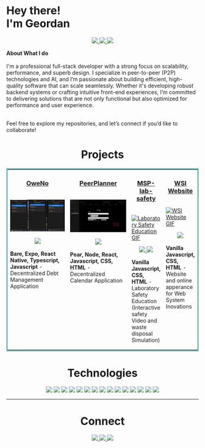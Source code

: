 <h1>
  Hey there! <br>
  <b color="grey" font-size="0.8rem">I'm Geordan</b>
</h1>

<p align="center">
  <a href="https://geordangesink.netlify.app/" target="_blank">
    <img src="https://img.shields.io/static/v1?label=|&message=WEBSITE&color=23555f&style=plastic&logo=react&logo-color=white"/>
  </a>
  <a href="https://www.linkedin.com/in/geordangesink/" target="_blank">
    <img src="https://img.shields.io/static/v1?label=|&message=LINKED-IN&color=cdf998&style=plastic&logo=linkedin&logo-color=white"/>
  </a>
  <a href="https://x.com/geordangesink" target="_blank">
    <img src="https://img.shields.io/static/v1?label=|&message=TWITTER&color=23555f&style=plastic&logo=twitter&logo-color=white"/>
  </a>

  
<!--   <a href="https://shawncharles.com/resume" target="_blank">
      <img src="https://img.shields.io/static/v1?label=|&message=RESUME&color=23555f&style=plastic&logo=react&logo-color=white"/>
  </a> -->


  
</p>
<b>About What I do</b><br><br>
I'm a professional full-stack developer with a strong focus on scalability, performance, and superb design. I specialize in peer-to-peer (P2P) technologies and AI, and I’m passionate about building efficient, high-quality software that can scale seamlessly. Whether it's developing robust backend systems or crafting intuitive front-end experiences, I’m committed to delivering solutions that are not only functional but also optimized for performance and user experience.<br><br>

Feel free to explore my repositories, and let’s connect if you’d like to collaborate!


<h1 align="center">Projects</h1>
<table bordercolor="#66b2b2">
  
  <tr>
    <td width="50%" valign="top">
      <a target="_blank" href="https://github.com/geordangesink/owe-no"><h3 align="center">OweNo</h3></a>
        <br />
        <a target="_blank" href="https://github.com/geordangesink/owe-no">
            <img src="images/owe-no-demo.gif" width="100%" alt="OweNo demo GIF"/>
        </a>
        <br />
        <p align="center">
          
 <a href="https://github.com/geordangesink/owe-no" target="_blank">
    <img src="https://img.shields.io/static/v1?label=|&message=REPO&color=23555f&style=plastic&logo=github&logo-color=white"/>
  </a>  
      </p>
        <p><strong>Bare, Expo, React Native, Typescript, Javascript</strong> - Decentralized Debt Management Application</p>
    </td>
    <td width="50%" valign="top">
      <a target="_blank" href="https://github.com/geordangesink/peer-planner-public"><h3 align="center">PeerPlanner</h3></a>
        <br />
        <a target="_blank" href="https://github.com/geordangesink/peer-planner-public">
            <img src="images/peer-planner-demo.gif" width="100%" alt="Peer-Planner demo GIF"/>
        </a>
        <br />
        <p align="center">
          
 <a href="https://github.com/geordangesink/peer-planner-public" target="_blank">
    <img src="https://img.shields.io/static/v1?label=|&message=REPO&color=23555f&style=plastic&logo=github&logo-color=white"/>
  </a>  
      </p>
        <p><strong>Pear, Node, React, Javascript, CSS, HTML</strong> - Decentralized Calendar Application</p>
    </td>
    <td width="50%" valign="top">
      <a target="_blank" href="https://msp-lab-safety.netlify.app/"><h3 align="center">MSP-lab-safety</h3></a>
        <br />
        <a target="_blank" href="https://github.com/geordangesink/lab-safety">
            <img src="images/msp-lab-safety.gif" width="100%" alt="Laboratory Safety Education GIF"/>
        </a>
        <br />
        <p align="center">
          
 <a href="https://github.com/geordangesink/lab-safety" target="_blank">
    <img src="https://img.shields.io/static/v1?label=|&message=REPO&color=23555f&style=plastic&logo=github&logo-color=white"/>
  </a>  
  <a href="https://msp-lab-safety.netlify.app/" target="_blank">
    <img src="https://img.shields.io/static/v1?label=|&message=WEBSITE&color=cdf998&style=plastic&logo=wordpress&logo-color=white"/>
  </a>
      </p>
        <p><strong>Vanilla Javascript, CSS, HTML</strong> - Laboratory Safety Education (Interactive safety Video and waste disposal Simulation)</p>
    </td>
    <td width="50%" valign="top">
      <a target="_blank" href="https://wsi.netlify.app/"><h3 align="center">WSI Website</h3></a>
        <br />
      <a target="_blank" href="https://wsi.netlify.app/">
            <img src="images/wsi.gif" width="100%"  alt="WSI Website GIF"/>
        </a>
        <br />
        <p align="center">
          
  <!-- <a href="https://github.com/geordangesink/picture-of-the-day-nasa" target="_blank">
    <img src="https://img.shields.io/static/v1?label=|&message=REPO&color=23555f&style=plastic&logo=github&logo-color=white"/> 
  </a> -->
  <a href="https://wsi.netlify.app/" target="_blank">
    <img src="https://img.shields.io/static/v1?label=|&message=WEBSITE&color=cdf998&style=plastic&logo=wordpress&logo-color=white"/>
  </a>
      </p>
        <p><strong>Vanilla Javascript, CSS, HTML </strong> - Website and online apperance for Web System Inovations</p>
    </td>
  </tr>


  
  <!--
  <tr>
    <td width="50%" valign="top">
      <h3 align="center">ShawnCharles.com</h3>
      <br />
        <a target="_blank" href="https://shawncharles.com">
          <img src="images/gif4.gif" width="100%" alt="Portfolio"/>
        </a>
      <br />
        <p align="center">
  <a href="https://github.com/CharlesCreativeContent/Portfolio2021" target="_blank">
    <img src="https://img.shields.io/static/v1?label=|&message=REPO&color=23555f&style=plastic&logo=github&logo-color=white"/>
  </a>
  <a href="http://shawncharles.com" target="_blank">
    <img src="https://img.shields.io/static/v1?label=|&message=WEBSITE&color=cdf998&style=plastic&logo=wordpress&logo-color=white"/>
  </a>
      </p>
        <p><strong>HTML5, CSS3, & Javascript</strong> - Portfolio Site including links to my projects and ways to get in contact with me.</p>
    </td>
    <td width="50%" valign="top">
      <h3 align="center">Matching Cards</h3>
        <br />
        <a target="_blank" href="https://poke-matchcards.netlify.app/">
          <img src="images/gif3.gif" width="100%" alt="Matching Cards"/>
        </a>
        <br />
        <p align="center">
          
  <a href="https://github.com/CharlesCreativeContent/matching-card-game" target="_blank">
    <img src="https://img.shields.io/static/v1?label=|&message=REPO&color=23555f&style=plastic&logo=github&logo-color=white"/>
  </a>
  <a href="https://poke-matchcards.netlify.app" target="_blank">
    <img src="https://img.shields.io/static/v1?label=|&message=WEBSITE&color=cdf998&style=plastic&logo=wordpress&logo-color=white"/>
  </a>
      </p>
        <p><strong>HTML5, CSS3, & Javascript</strong> - With over 100 different cards, test your memory in these three popular trading card themes, Pokemon, Yugioh, & Magic: The Gathering!</p>
    </td>
  </tr>
  -->


  
</table>


<h1 align="center">Technologies</h1>


<p align="center">
    <img src="https://img.shields.io/static/v1?label=|&message=HTML5&color=77b377&style=plastic&logo=html5"/>
    <img src="https://img.shields.io/static/v1?label=|&message=CSS3&color=669966&style=plastic&logo=css3"/>
    <img src="https://img.shields.io/static/v1?label=|&message=JAVASCRIPT&color=558066&style=plastic&logo=javascript"/>
    <img src="https://img.shields.io/static/v1?label=|&message=NODE&color=558066&style=plastic&logo=node.js"/>
    <img src="https://img.shields.io/static/v1?label=|&message=REACT.JS&color=446666&style=plastic&logo=react"/>
    <img src="https://img.shields.io/static/v1?label=|&message=PYTHON&color=335c66&style=plastic&logo=python"/>
    <img src="https://img.shields.io/static/v1?label=|&message=CSHARP&color=224c66&style=plastic&logo=csharp"/>
    <img src="https://img.shields.io/static/v1?label=|&message=DOTNET&color=113b66&style=plastic&logo=dotnet"/>
    <img src="https://img.shields.io/static/v1?label=|&message=ASPDOTNET&color=002966&style=plastic&logo=dotnet"/>
    <img src="https://img.shields.io/static/v1?label=|&message=SWAGGER&color=660066&style=plastic&logo=swagger"/>
    <img src="https://img.shields.io/static/v1?label=|&message=ADOBE&color=660055&style=plastic&logo=adobe"/>
    <img src="https://img.shields.io/static/v1?label=|&message=MONGO-DB&color=660044&style=plastic&logo=mongodb"/>
    <img src="https://img.shields.io/static/v1?label=|&message=EXPRESS&color=660033&style=plastic&logo=express"/>
    <img src="https://img.shields.io/static/v1?label=|&message=LINUX&color=660022&style=plastic&logo=linux"/>
    <img src="https://img.shields.io/static/v1?label=|&message=GIT&color=660011&style=plastic&logo=git"/>
</p>



---


<h1 align="center">Connect</h1>



<p align="center">
  <a href="https://geordangesink.netlify.app/" target="_blank">
    <img src="https://img.shields.io/static/v1?label=|&message=WEBSITE&color=23555f&style=plastic&logo=react&logo-color=white"/>
  </a>
  <a href="[https://shawncharles.com/linkedin](https://www.linkedin.com/in/geordangesink/)" target="_blank">
    <img src="https://img.shields.io/static/v1?label=|&message=LINKED-IN&color=cdf998&style=plastic&logo=linkedin&logo-color=white"/>
  </a>
  <a href="https://x.com/geordangesink" target="_blank">
    <img src="https://img.shields.io/static/v1?label=|&message=TWITTER&color=23555f&style=plastic&logo=twitter&logo-color=white"/>
  </a>
  
<!--   <a href="https://shawncharles.com/angellist" target="_blank">
      <img src="https://img.shields.io/static/v1?label=|&message=ANGEL-LIST&color=cdf998&style=plastic&logo=angellist&logo-color=white"/>
  </a> 
  <a href="https://shawncharles.com/resume" target="_blank">
      <img src="https://img.shields.io/static/v1?label=|&message=RESUME&color=23555f&style=plastic&logo=react&logo-color=white"/>
  </a>
</p>
-->

